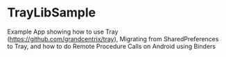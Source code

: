 # TrayLibSample
Example App showing how to use Tray (https://github.com/grandcentrix/tray), Migrating from SharedPreferences to Tray, and how to do Remote Procedure Calls on Android using Binders
